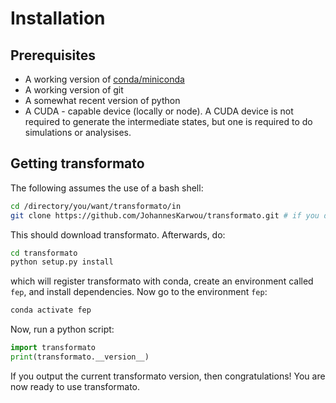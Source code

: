 # Installation
## Prerequisites
- A working version of [conda/miniconda](https://docs.conda.io/en/latest/)
- A working version of git
- A somewhat recent version of python
- A CUDA - capable device (locally or node). A CUDA device is not required to generate the intermediate states, but one is required to do simulations or analysises.

## Getting transformato

The following assumes the use of a bash shell:

```bash
cd /directory/you/want/transformato/in
git clone https://github.com/JohannesKarwou/transformato.git # if you don't depend on features in development here - use the main repo
```
This should download transformato. Afterwards, do:
```bash
cd transformato
python setup.py install
```
which will register transformato with conda, create an environment called `fep`, and install dependencies.
Now go to the environment `fep`:
```bash
conda activate fep
```

Now, run a python script:

```python
import transformato
print(transformato.__version__)
```
If you output the current transformato version, then congratulations! You are now ready to use transformato.
